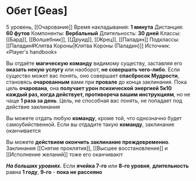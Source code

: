 # Обет [Geas]
5 уровень, [[Очарование]]
Время накладывания: **1 минута**
Дистанция: **60 футов**
Компоненты: **Вербальный**
Длительность: **30 дней**
Классы: [[Бард]], [[Волшебник]], [[Друид]], [[Жрец]], [[Паладин]]
Подклассы: [[Паладин#Клятва Короны|Клятва Короны (Паладин)]]
Источник: «Player's handbook»

Вы отдаёте **магическую команду** видимому существу, заставляя его **оказать некую услугу** или наоборот, **не совершать чего-либо**. Если существо может вас понять, оно совершает **спасбросок Мудрости**, становясь **очарованным** вами при **провале** до конца заклинания. Пока цель **очарована**, она **получает урон психической энергией 5к10 каждый раз, когда действует, противореча вашим инструкциям**, но не чаще **1 раза за день**. Цель, не способная вас понять, не попадает под действие заклинания

Вы можете отдать любую **команду**, кроме той, что однозначно будет самоубийственной. Если вы отдадите такую **команду**, заклинание оканчивается

Вы можете **действием окончить заклинание преждевременно**. Заклинания [[Снятие проклятия]], [[Высшее восстановление]] и [[Исполнение желаний]] тоже его оканчивают

**_На больших уровнях._** Если **ячейка 7-го** или **8-го уровня**, **длительность** равна **1 году**, **9-го** - **пока не рассеяно**